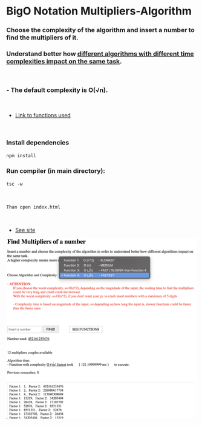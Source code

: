 # BigO Notation Multipliers-Algorithm

### Choose the complexity of the algorithm and insert a number to find the multipliers of it.

### Understand better how <u>different algorithms with different time complexities impact on the same task</u>.

<br />

### - The default complexity is O(√n).

<br>

-  [Link to functions used](https://github.com/DavideDeLeonardis/BigO-Multipliers-Algorithm/blob/main/src/Multiplicators-algorithm.ts)

<br>

### Install dependencies
```
npm install
```
### Run compiler (in main directory): 
```
tsc -w
```
<br>

    Than open index.html

<br>

-  [See site](https://multiplicator-algorithm.web.app/)

<img src="./src/images/image.png" alt='Image visualizer'/>
